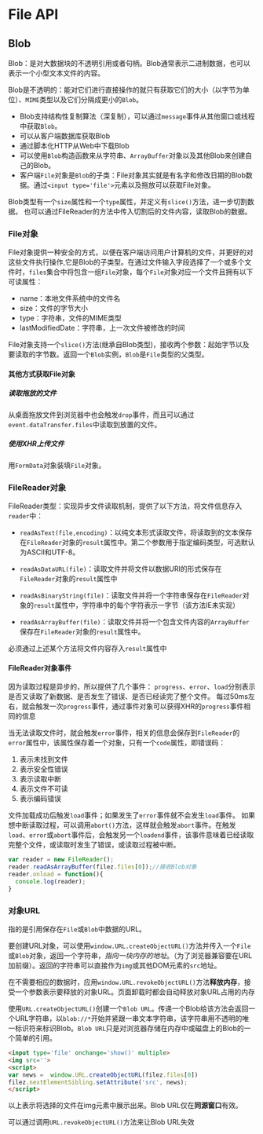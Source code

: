 # File API

## Blob
Blob：是对大数据块的不透明引用或者句柄。Blob通常表示二进制数据，也可以表示一个小型文本文件的内容。

Blob是不透明的：能对它们进行直接操作的就只有获取它们的大小（以字节为单位）、`MIME`类型以及它们分隔成更小的`Blob`。

+ Blob支持结构性复制算法（深复制），可以通过`message`事件从其他窗口或线程中获取`Blob`。
+ 可以从客户端数据库获取Blob
+ 通过脚本化HTTP从Web中下载Blob
+ 可以使用`Blob`构造函数来从字符串、`ArrayBuffer`对象以及其他Blob来创建自己的Blob。
+ 客户端`File`对象是`Blob`的子类：File对象其实就是有名字和修改日期的Blob数据。通过`<input type='file'>`元素以及拖放可以获取File对象。

Blob类型有一个`size`属性和一个`type`属性，并定义有`slice()`方法，进一步切割数据。
也可以通过FileReader的方法中传入切割后的文件内容，读取Blob的数据。

### File对象
File对象提供一种安全的方式，以便在客户端访问用户计算机的文件，并更好的对这些文件执行操作,它是Blob的子类型。在通过文件输入字段选择了一个或多个文件时，`files`集合中将包含一组`File`对象，每个`File`对象对应一个文件且拥有以下可读属性：
+ name：本地文件系统中的文件名
+ size：文件的字节大小
+ type：字符串，文件的MIME类型
+ lastModifiedDate：字符串，上一次文件被修改的时间

File对象支持一个`slice()`方法(继承自Blob类型)，接收两个参数：起始字节以及要读取的字节数。返回一个`Blob`实例，`Blob`是`File`类型的父类型。

#### 其他方式获取File对象

##### 读取拖放的文件
从桌面拖放文件到浏览器中也会触发`drop`事件，而且可以通过`event.dataTransfer.files`中读取到放置的文件。

##### 使用XHR上传文件
用`FormData`对象装填`File`对象。

### FileReader对象
FileReader类型：实现异步文件读取机制，提供了以下方法，将文件信息存入`reader`中：

+ `readAsText(file,encoding)`：以纯文本形式读取文件，将读取到的文本保存在`FileReader`对象的`result`属性中。第二个参数用于指定编码类型，可选默认为ASCII和UTF-8。

+ `readAsDataURL(file)`：读取文件并将文件以数据URI的形式保存在`FileReader`对象的`result`属性中

+ `readAsBinaryString(file)`：读取文件并将一个字符串保存在`FileReader`对象的`result`属性中，字符串中的每个字符表示一字节（该方法IE未实现）

+ `readAsArrayBuffer(file)`：读取文件并将一个包含文件内容的`ArrayBuffer`保存在`FileReader`对象的`result`属性中。

必须通过上述某个方法将文件内容存入`result`属性中

#### FileReader对象事件
因为读取过程是异步的，所以提供了几个事件：
`progress`、`error`、`load`分别表示是否又读取了新数据、是否发生了错误、是否已经读完了整个文件。
每过50ms左右，就会触发一次`progress`事件，通过事件对象可以获得XHR的`progress`事件相同的信息

当无法读取文件时，就会触发`error`事件，相关的信息会保存到`FileReader`的`error`属性中，该属性保存着一个对象，只有一个`code`属性，即错误码：
1. 表示未找到文件
2. 表示安全性错误
3. 表示读取中断
4. 表示文件不可读
5. 表示编码错误

文件加载成功后触发`load`事件；如果发生了`error`事件就不会发生`load`事件。
如果想中断读取过程，可以调用`abort()`方法，这样就会触发`abort`事件。在触发`load`、`error`或`abort`事件后，会触发另一个`loadend`事件，该事件意味着已经读取完整个文件，或读取时发生了错误，或读取过程被中断。

```js
var reader = new FileReader();
reader.readAsArrayBuffer(filez.files[0]);//接收Blob对象
reader.onload = function(){
  console.log(reader);
}
```

### 对象URL
指的是引用保存在`File`或`Blob`中数据的URL。

要创建URL对象，可以使用`window.URL.createObjectURL()`方法并传入一个`File`或`Blob`对象，返回一个字符串，*指向一块内存的地址*。（为了浏览器兼容要在URL加前缀）。返回的字符串可以直接作为`img`或其他DOM元素的`src`地址。

在不需要相应的数据时，应用`window.URL.revokeObjectURL()`方法**释放内存**，接受一个参数表示要释放的对象URL。页面卸载时都会自动释放对象URL占用的内存

使用`URL.createObjectURL()`创建一个`Blob URL`。传递一个Blob给该方法会返回一个URL字符串，以`blob://*`开始并紧跟一串文本字符串，该字符串用不透明的唯一标识符来标识Blob。`Blob URL`只是对浏览器存储在内存中或磁盘上的Blob的一个简单的引用。
```html
<input type='file' onchange='show()' multiple>
<img src=''>
<script>
var news =  window.URL.createObjectURL(filez.files[0])
filez.nextElementSibling.setAttribute('src', news);
</script>
```
以上表示将选择的文件在img元素中展示出来。Blob URL仅在**同源窗口**有效。

可以通过调用`URL.revokeObjectURL()`方法来让Blob URL失效